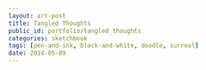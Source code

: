 ```yaml
---
layout: art-post
title: Tangled Thoughts
public_id: portfolio/tangled_thoughts
categories: sketchbook
tags: [pen-and-ink, black-and-white, doodle, surreal]
date: 2014-05-09
---
```

